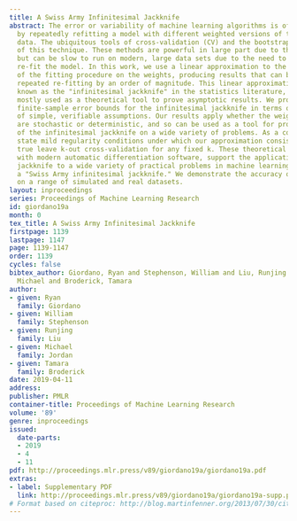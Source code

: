 ```yaml
---
title: A Swiss Army Infinitesimal Jackknife
abstract: The error or variability of machine learning algorithms is often assessed
  by repeatedly refitting a model with different weighted versions of the observed
  data. The ubiquitous tools of cross-validation (CV) and the bootstrap are examples
  of this technique. These methods are powerful in large part due to their model agnosticism
  but can be slow to run on modern, large data sets due to the need to repeatedly
  re-fit the model. In this work, we use a linear approximation to the dependence
  of the fitting procedure on the weights, producing results that can be faster than
  repeated re-fitting by an order of magnitude. This linear approximation is sometimes
  known as the "infinitesimal jackknife" in the statistics literature, where it is
  mostly used as a theoretical tool to prove asymptotic results. We provide explicit
  finite-sample error bounds for the infinitesimal jackknife in terms of a small number
  of simple, verifiable assumptions. Our results apply whether the weights and data
  are stochastic or deterministic, and so can be used as a tool for proving the accuracy
  of the infinitesimal jackknife on a wide variety of problems. As a corollary, we
  state mild regularity conditions under which our approximation consistently estimates
  true leave k-out cross-validation for any fixed k. These theoretical results, together
  with modern automatic differentiation software, support the application of the infinitesimal
  jackknife to a wide variety of practical problems in machine learning, providing
  a "Swiss Army infinitesimal jackknife." We demonstrate the accuracy of our methods
  on a range of simulated and real datasets.
layout: inproceedings
series: Proceedings of Machine Learning Research
id: giordano19a
month: 0
tex_title: A Swiss Army Infinitesimal Jackknife
firstpage: 1139
lastpage: 1147
page: 1139-1147
order: 1139
cycles: false
bibtex_author: Giordano, Ryan and Stephenson, William and Liu, Runjing and Jordan,
  Michael and Broderick, Tamara
author:
- given: Ryan
  family: Giordano
- given: William
  family: Stephenson
- given: Runjing
  family: Liu
- given: Michael
  family: Jordan
- given: Tamara
  family: Broderick
date: 2019-04-11
address: 
publisher: PMLR
container-title: Proceedings of Machine Learning Research
volume: '89'
genre: inproceedings
issued:
  date-parts:
  - 2019
  - 4
  - 11
pdf: http://proceedings.mlr.press/v89/giordano19a/giordano19a.pdf
extras:
- label: Supplementary PDF
  link: http://proceedings.mlr.press/v89/giordano19a/giordano19a-supp.pdf
# Format based on citeproc: http://blog.martinfenner.org/2013/07/30/citeproc-yaml-for-bibliographies/
---
```

